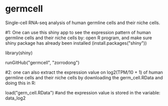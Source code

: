 # germcell
Single-cell RNA-seq analysis of human germline cells and their niche cells.

#1: 
One can use this shiny app to see the expression pattern of human germline cells and their niche cells by: open R program, and make sure shiny package has already been installed (install.packages("shiny"))

library(shiny)

runGitHub("germcell", "zorrodong")

#2: 
one can also extract the expression value on log2(TPM/10 + 1) of human germline cells and their niche cells by downloading the germ_cell.RData and doing this in R:

load("gern_cell.RData") #and the expression value is stored in the variable: data_log2
